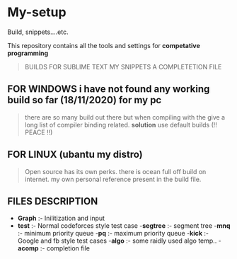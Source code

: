 # My-setup 
Build, snippets....etc.

This repository contains all the tools and settings for __competative programming__
> BUILDS FOR SUBLIME TEXT 
> MY SNIPPETS
> A COMPLETETION FILE


## FOR WINDOWS i have not found any working build so far (18/11/2020) for my pc 
> there are so many build out there but when compiling with the give a long list of compiler binding related.
__solution__  use default builds (!! PEACE !!)


## FOR LINUX (ubantu my distro) 
> Open source has its own perks. there is ocean full off build on internet.
my own personal reference present in the build file. 

## FILES DESCRIPTION
- __Graph__  :- Inilitization and input
- __test__   :- Normal codeforces style test case
-__segtree__ :- segment tree
-__mnq__     :- minimum priority queue
-__pq__      :- maximum priority queue
-__kick__    :- Google and fb style test cases
-__algo__    :- some raidly used algo temp..
-__acomp__   :- completion file 
